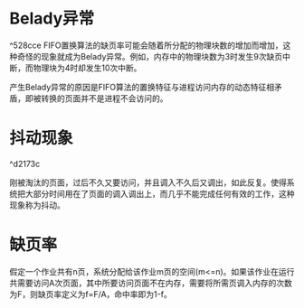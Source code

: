 # Belady异常

^528cce
FIFO置换算法的缺页率可能会随着所分配的物理块数的增加而增加，这种奇怪的现象就成为Belady异常。例如，内存中的物理块数为3时发生9次缺页中断，而物理块为4时却发生10次中断。

产生Belady异常的原因是FIFO算法的置换特征与进程访问内存的动态特征相矛盾，即被转换的页面并不是进程不会访问的。

# 抖动现象

^d2173c

刚被淘汰的页面，过后不久又要访问，并且调入不久后又调出，如此反复。使得系统把大部分时间用在了页面的调入调出上，而几乎不能完成任何有效的工作，这种现象称为抖动。

# 缺页率
假定一个作业共有n页，系统分配给该作业m页的空间(m<=n)。如果该作业在运行共需要访问A次页面，其中所要访问页面不在内存，需要将所需页调入内存的次数为F，则缺页率定义为f=F/A，命中率即为1-f。